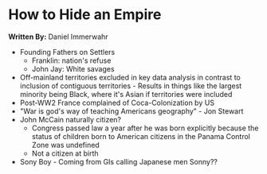 # How to Hide an Empire
**Written By:** Daniel Immerwahr

- Founding Fathers on Settlers
	- Franklin: nation's refuse
	- John Jay: White savages
- Off-mainland territories excluded in key data analysis in contrast to inclusion of contiguous territories - Results in things like the largest minority being Black, where it's Asian if territories were included
- Post-WW2 France complained of Coca-Colonization by US
- "War is god's way of teaching Americans geography" - Jon Stewart
- John McCain naturally citizen? 
	- Congress passed law a year after he was born explicitly because the status of children born to American citizens in the Panama Control Zone was undefined
	- Not a citizen at birth
- Sony Boy - Coming from GIs calling Japanese men Sonny??
